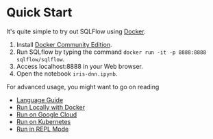 # Quick Start

It's quite simple to try out SQLFlow using [Docker](https://docs.docker.com/).

1. Install [Docker Community Edition](https://docs.docker.com/install/).
1. Run SQLflow by typing the command `docker run -it -p 8888:8888 sqlflow/sqlflow`.
1. Access localhost:8888 in your Web browser.
1. Open the notebook `iris-dnn.ipynb`.


For advanced usage, you might want to go on reading

- [Language Guide](/doc/language_guide.md)
- [Run Locally with Docker](/doc/run/docker.md)
- [Run on Google Cloud](/doc/run/gcp.md)
- [Run on Kubernetes](/doc/run/kubernetes.md)
- [Run in REPL Mode](/doc/run/repl.md)

